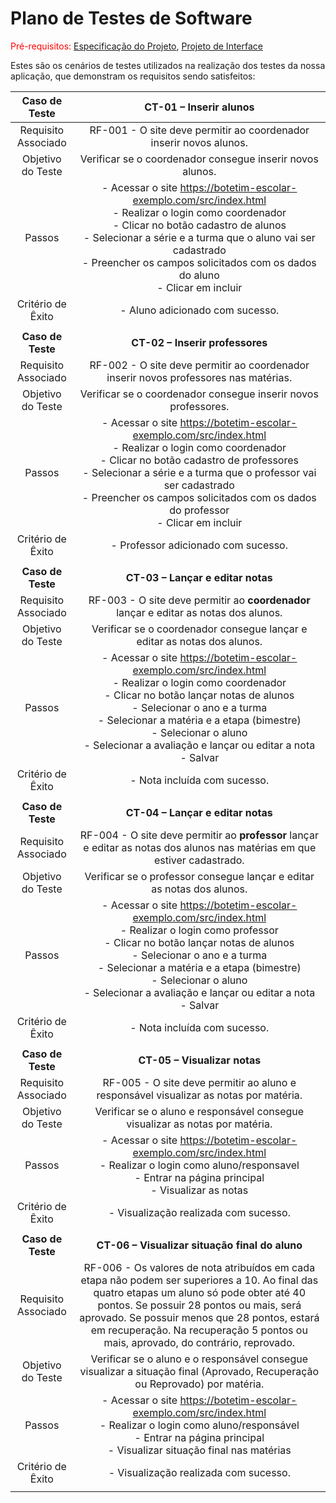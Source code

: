 # Plano de Testes de Software

<span style="color:red">Pré-requisitos: <a href="2-Especificação do Projeto.md"> Especificação do Projeto</a></span>, <a href="3-Projeto de Interface.md"> Projeto de Interface</a>

Estes são os cenários de testes utilizados na realização dos testes da nossa aplicação, que demonstram os requisitos sendo satisfeitos:

 

| **Caso de Teste** 	| **CT-01 – Inserir alunos** 	|
|:---:	|:---:	|
|	Requisito Associado 	| RF-001 - O site deve permitir ao coordenador inserir novos alunos. |
| Objetivo do Teste 	| Verificar se o coordenador consegue inserir novos alunos. |
| Passos 	| - Acessar o site https://botetim-escolar-exemplo.com/src/index.html <br> - Realizar o login como coordenador <br> - Clicar no botão cadastro de alunos <br> - Selecionar a série e a turma que o aluno vai ser cadastrado <br> - Preencher os campos solicitados com os dados do aluno <br> - Clicar em incluir |
|Critério de Êxito | - Aluno adicionado com sucesso. |
|  	|  	|
| **Caso de Teste** 	| **CT-02 – Inserir professores** 	|
|	Requisito Associado 	| RF-002 - O site deve permitir ao coordenador inserir novos professores nas matérias. |
| Objetivo do Teste 	| Verificar se o coordenador consegue inserir novos professores. |
| Passos 	| - Acessar o site https://botetim-escolar-exemplo.com/src/index.html <br> - Realizar o login como coordenador <br> - Clicar no botão cadastro de professores <br> - Selecionar a série e a turma que o professor vai ser cadastrado <br> - Preencher os campos solicitados com os dados do professor <br> - Clicar em incluir |
|Critério de Êxito | - Professor adicionado com sucesso. |
|  	|  	|
| **Caso de Teste** 	| **CT-03 – Lançar e editar notas** 	|
|	Requisito Associado 	| RF-003 - O site deve permitir ao **coordenador** lançar e editar as notas dos alunos. |
| Objetivo do Teste 	| Verificar se o coordenador consegue lançar e editar as notas dos alunos. |
| Passos 	| - Acessar o site https://botetim-escolar-exemplo.com/src/index.html <br> - Realizar o login como coordenador <br> - Clicar no botão lançar notas de alunos <br> - Selecionar o ano e a turma <br> - Selecionar a matéria e a etapa (bimestre) <br> - Selecionar o aluno <br> - Selecionar a avaliação e lançar ou editar a nota <br> - Salvar |
|Critério de Êxito | - Nota incluída com sucesso. |
|  	|  	|
| **Caso de Teste** 	| **CT-04 – Lançar e editar notas** 	|
|	Requisito Associado 	| RF-004 - O site deve permitir ao **professor** lançar e editar as notas dos alunos nas matérias em que estiver cadastrado. |
| Objetivo do Teste 	| Verificar se o professor consegue lançar e editar as notas dos alunos. |
| Passos 	| - Acessar o site https://botetim-escolar-exemplo.com/src/index.html <br> - Realizar o login como professor <br> - Clicar no botão lançar notas de alunos <br> - Selecionar o ano e a turma <br> - Selecionar a matéria e a etapa (bimestre) <br> - Selecionar o aluno <br> - Selecionar a avaliação e lançar ou editar a nota <br> - Salvar |
|Critério de Êxito | - Nota incluída com sucesso. |
|  	|  	|
| **Caso de Teste** 	| **CT-05 – Visualizar notas** 	|
|	Requisito Associado 	| RF-005 - O site deve permitir ao aluno e responsável visualizar as notas por matéria. |
| Objetivo do Teste 	| Verificar se o aluno e responsável consegue visualizar as notas por matéria. |
| Passos 	| - Acessar o site https://botetim-escolar-exemplo.com/src/index.html <br> - Realizar o login como aluno/responsavel <br> - Entrar na página principal <br> - Visualizar as notas |
|Critério de Êxito | - Visualização realizada com sucesso. |
|  	|  	|
| **Caso de Teste** 	| **CT-06 – Visualizar situação final do aluno** 	|
|	Requisito Associado 	| RF-006 - Os valores de nota atribuídos em cada etapa não podem ser superiores a 10. Ao final das quatro etapas um aluno só pode obter até 40 pontos. Se possuir 28 pontos ou mais, será aprovado. Se possuir menos que 28 pontos, estará em recuperação. Na recuperação 5 pontos ou mais, aprovado, do contrário, reprovado. |
| Objetivo do Teste 	| Verificar se o aluno e o responsável consegue visualizar a situação final (Aprovado, Recuperação ou Reprovado) por matéria. |
| Passos 	| - Acessar o site https://botetim-escolar-exemplo.com/src/index.html <br> - Realizar o login como aluno/responsável <br> - Entrar na página principal <br> - Visualizar situação final nas matérias |
|Critério de Êxito | - Visualização realizada com sucesso. |
|  	|  	|


